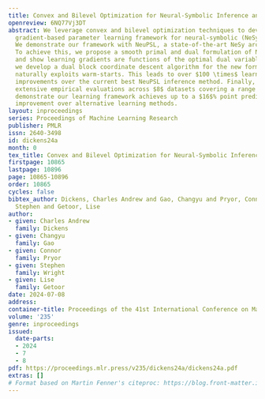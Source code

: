 ```yaml
---
title: Convex and Bilevel Optimization for Neural-Symbolic Inference and Learning
openreview: 6NQ77Vj3DT
abstract: We leverage convex and bilevel optimization techniques to develop a general
  gradient-based parameter learning framework for neural-symbolic (NeSy) systems.
  We demonstrate our framework with NeuPSL, a state-of-the-art NeSy architecture.
  To achieve this, we propose a smooth primal and dual formulation of NeuPSL inference
  and show learning gradients are functions of the optimal dual variables. Additionally,
  we develop a dual block coordinate descent algorithm for the new formulation that
  naturally exploits warm-starts. This leads to over $100 \times$ learning runtime
  improvements over the current best NeuPSL inference method. Finally, we provide
  extensive empirical evaluations across $8$ datasets covering a range of tasks and
  demonstrate our learning framework achieves up to a $16$% point prediction performance
  improvement over alternative learning methods.
layout: inproceedings
series: Proceedings of Machine Learning Research
publisher: PMLR
issn: 2640-3498
id: dickens24a
month: 0
tex_title: Convex and Bilevel Optimization for Neural-Symbolic Inference and Learning
firstpage: 10865
lastpage: 10896
page: 10865-10896
order: 10865
cycles: false
bibtex_author: Dickens, Charles Andrew and Gao, Changyu and Pryor, Connor and Wright,
  Stephen and Getoor, Lise
author:
- given: Charles Andrew
  family: Dickens
- given: Changyu
  family: Gao
- given: Connor
  family: Pryor
- given: Stephen
  family: Wright
- given: Lise
  family: Getoor
date: 2024-07-08
address:
container-title: Proceedings of the 41st International Conference on Machine Learning
volume: '235'
genre: inproceedings
issued:
  date-parts:
  - 2024
  - 7
  - 8
pdf: https://proceedings.mlr.press/v235/dickens24a/dickens24a.pdf
extras: []
# Format based on Martin Fenner's citeproc: https://blog.front-matter.io/posts/citeproc-yaml-for-bibliographies/
---
```

